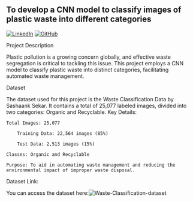 To develop a CNN model to classify images of plastic waste into different categories
----------------------------------------------                              
                                                   
[![LinkedIn](https://img.shields.io/badge/LinkedIn-Yasmeen%20Begum-blue?logo=linkedin)](https://www.linkedin.com/in/yasmeen-begum-088830180/)
[![GitHub](https://img.shields.io/badge/GitHub-Yasmeen%20Begum-black?logo=github)](https://github.com/Yasmeen-Begum)

Project Description

Plastic pollution is a growing concern globally, and effective waste segregation is critical to tackling this issue. This project employs a CNN model to classify plastic waste into distinct categories, facilitating automated waste management.

Dataset

The dataset used for this project is the Waste Classification Data by Sashaank Sekar. It contains a total of 25,077 labeled images, divided into two categories: Organic and Recyclable.
Key Details:

    Total Images: 25,077
    
        Training Data: 22,564 images (85%)
    
        Test Data: 2,513 images (15%)
    
    Classes: Organic and Recyclable
    
    Purpose: To aid in automating waste management and reducing the environmental impact of improper waste disposal.

Dataset Link:

You can access the dataset here:![Waste-Classification-dataset](https://www.kaggle.com/datasets/techsash/waste-classification-data)




